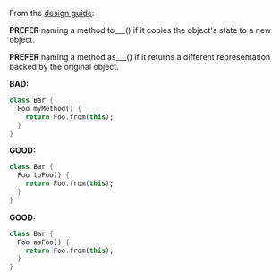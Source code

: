 From the [design guide](https://dart.dev/guides/language/effective-dart/design):

**PREFER** naming a method to___() if it copies the object's state to a new object.

**PREFER** naming a method as___() if it returns a different representation backed by the original object.

**BAD:**
```dart
class Bar {
  Foo myMethod() {
    return Foo.from(this);
  }
}
```

**GOOD:**
```dart
class Bar {
  Foo toFoo() {
    return Foo.from(this);
  }
}
```

**GOOD:**
```dart
class Bar {
  Foo asFoo() {
    return Foo.from(this);
  }
}
```

